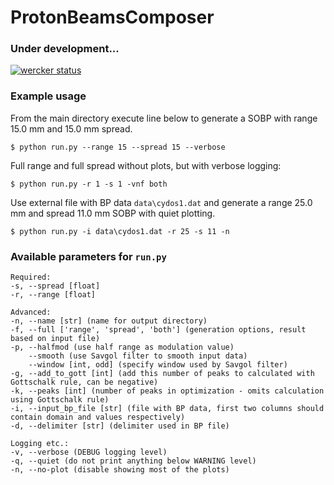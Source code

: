 # ProtonBeamsComposer

### Under development...

[![wercker status](https://app.wercker.com/status/e724af14246bc2e21ee83eded6d0729e/m/ "wercker status")](https://app.wercker.com/project/byKey/e724af14246bc2e21ee83eded6d0729e)

### Example usage

From the main directory execute line below to generate a SOBP with range 15.0 mm and 15.0 mm spread.

```
$ python run.py --range 15 --spread 15 --verbose 
```

Full range and full spread without plots, but with verbose logging:

```
$ python run.py -r 1 -s 1 -vnf both
```

Use external file with BP data `data\cydos1.dat` and generate a range 25.0 mm and spread 11.0 mm SOBP with quiet plotting.

```
$ python run.py -i data\cydos1.dat -r 25 -s 11 -n
```

### Available parameters for `run.py`

```
Required:
-s, --spread [float]
-r, --range [float]

Advanced:
-n, --name [str] (name for output directory)
-f, --full ['range', 'spread', 'both'] (generation options, result based on input file)
-p, --halfmod (use half range as modulation value)
    --smooth (use Savgol filter to smooth input data)
    --window [int, odd] (specify window used by Savgol filter)
-g, --add_to_gott [int] (add this number of peaks to calculated with Gottschalk rule, can be negative)
-k, --peaks [int] (number of peaks in optimization - omits calculation using Gottschalk rule)
-i, --input_bp_file [str] (file with BP data, first two columns should contain domain and values respectively)
-d, --delimiter [str] (delimiter used in BP file)

Logging etc.:
-v, --verbose (DEBUG logging level)
-q, --quiet (do not print anything below WARNING level)
-n, --no-plot (disable showing most of the plots)
```
